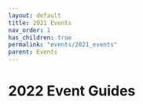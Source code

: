 ```yaml
---
layout: default
title: 2021 Events
nav_order: 1
has_children: true
permalink: "events/2021_events"
parent: Events
---
```

# 2022 Event Guides